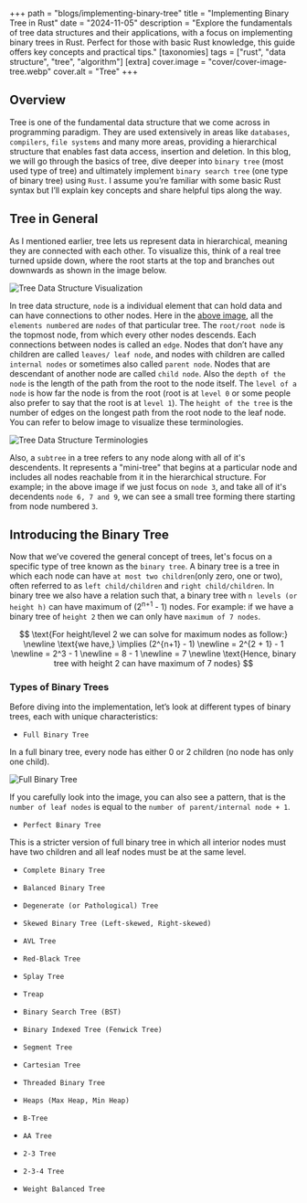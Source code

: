 +++
path = "blogs/implementing-binary-tree"
title = "Implementing Binary Tree in Rust"
date = "2024-11-05"
description = "Explore the fundamentals of tree data structures and their applications, with a focus on implementing binary trees in Rust. Perfect for those with basic Rust knowledge, this guide offers key concepts and practical tips."
[taxonomies]
tags = ["rust", "data structure", "tree", "algorithm"]
[extra]
cover.image = "cover/cover-image-tree.webp"
cover.alt = "Tree"
+++

## Overview
Tree is one of the fundamental data structure that we come across in programming paradigm. They are used extensively in areas like `databases`, `compilers`, `file systems` and many more areas, providing a hierarchical structure that enables fast data access, insertion and deletion. In this blog, we will go through the basics of tree, dive deeper into `binary tree` (most used type of tree) and ultimately implement `binary search tree` (one type of binary tree) using `Rust`. I assume you’re familiar with some basic Rust syntax but I’ll explain key concepts and share helpful tips along the way.

## Tree in General
As I mentioned earlier, tree lets us represent data in hierarchical, meaning they are connected with each other. To visualize this, think of a real tree turned upside down, where the root starts at the top and branches out downwards as shown in the image below.

<a name="tree-data-structure-visualization"></a>
![Tree Data Structure Visualization](tree_visualization.png)

In tree data structure, `node` is a individual element that can hold data and can have connections to other nodes. Here in the [above image](#tree-data-structure-visualization), all the `elements numbered` are `nodes` of that particular tree. The `root/root node` is the topmost node, from which every other nodes descends. Each connections between nodes is called an `edge`. Nodes that don’t have any children are called `leaves/ leaf node`, and nodes with children are called `internal nodes` or sometimes also called `parent node`. Nodes that are descendant of another node are called `child node`. Also the `depth of the node` is the length of the path from the root to the node itself. The `level of a node` is how far the node is from the root (root is at `level 0` or some people also prefer to say that the root is at `level 1`). The `height of the tree` is the number of edges on the longest path from the root node to the leaf node. You can refer to below image to visualize these terminologies.

![Tree Data Structure Terminologies](tree_terminologies.png)

Also, a `subtree` in a tree refers to any node along with all of it's descendents. It represents a "mini-tree" that begins at a particular node and includes all nodes reachable from it in the hierarchical structure. For example; in the above image if we just focus on `node 3`, and take all of it's decendents  `node 6, 7 and 9`, we can see a small tree forming there starting from node numbered `3`.

## Introducing the Binary Tree
Now that we’ve covered the general concept of trees, let's focus on a specific type of tree known as the `binary tree`. A binary tree is a tree in which each node can have `at most two children`(only zero, one or two), often referred to as `left child/children` and `right child/children`. In binary tree we also have a relation such that, a binary tree with `n levels (or height h)` can have maximum of (2<sup>n+1</sup> - 1) nodes. For example: if we have a binary tree of `height 2` then we can only have `maximum of 7 nodes`.

$$
\text{For height/level 2 we can solve for maximum nodes as follow:} \newline
\text{we have,} \implies (2^{n+1} - 1) \newline
= 2^{2 + 1} - 1 \newline
= 2^3 - 1 \newline
= 8 - 1 \newline
= 7 \newline
\text{Hence, binary tree with height 2 can have maximum of 7 nodes}
$$

### Types of Binary Trees
Before diving into the implementation, let’s look at different types of binary trees, each with unique characteristics:

- `Full Binary Tree`

In a full binary tree, every node has either 0 or 2 children (no node has only one child).

![Full Binary Tree](full_binary_tree.png)

If you carefully look into the image, you can also see a pattern, that is the `number of leaf nodes` is equal to the `number of parent/internal node + 1`. 

- `Perfect Binary Tree`

This is a stricter version of full binary tree in which all interior nodes must have two children and all leaf nodes must be at the same level.

- `Complete Binary Tree`

- `Balanced Binary Tree`
- `Degenerate (or Pathological) Tree`
- `Skewed Binary Tree (Left-skewed, Right-skewed)`
- `AVL Tree`
- `Red-Black Tree`
- `Splay Tree`
- `Treap`
- `Binary Search Tree (BST)`
- `Binary Indexed Tree (Fenwick Tree)`
- `Segment Tree`
- `Cartesian Tree`
- `Threaded Binary Tree`
- `Heaps (Max Heap, Min Heap)`
- `B-Tree`
- `AA Tree`
- `2-3 Tree`
- `2-3-4 Tree`
- `Weight Balanced Tree`

